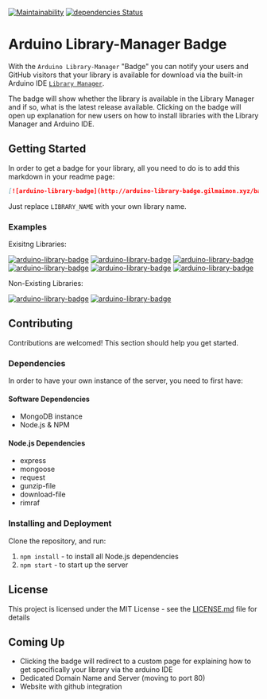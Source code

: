 [![Maintainability](https://api.codeclimate.com/v1/badges/9dfc74cb3e65fb4dcd84/maintainability)](https://codeclimate.com/github/gilmaimon/Arduino-Library-Manager-Badge/maintainability) [![dependencies Status](https://david-dm.org/gilmaimon/Arduino-Library-Manager-Badge/status.svg)](https://david-dm.org/gilmaimon/Arduino-Library-Manager-Badge)

# Arduino Library-Manager Badge

With the `Arduino Library-Manager` "Badge" you can notify your users and GitHub visitors that your library is available for download via the built-in Arduino IDE [`Library Manager`](https://www.arduino.cc/en/guide/libraries).

The badge will show whether the library is available in the Library Manager and if so, what is the latest release available. Clicking on the badge will open up explanation for new users on how to install libraries with the Library Manager and Arduino IDE.

## Getting Started
In order to get a badge for your library, all you need to do is to add this markdown in your readme page:
```markdown
[![arduino-library-badge](http://arduino-library-badge.gilmaimon.xyz/badge/LIBRARY_NAME.svg)](https://www.arduino.cc/en/guide/libraries)
```
Just replace `LIBRARY_NAME` with your own library name.

### Examples
Exisitng Libraries:  
  
[![arduino-library-badge](http://arduino-library-badge.gilmaimon.xyz/badge/ArduinoCloudStorage.svg)](https://www.arduino.cc/en/guide/libraries) [![arduino-library-badge](http://arduino-library-badge.gilmaimon.xyz/badge/ArduinoComponents.svg)](https://www.arduino.cc/en/guide/libraries) [![arduino-library-badge](http://arduino-library-badge.gilmaimon.xyz/badge/FastLED.svg)](https://www.arduino.cc/en/guide/libraries) [![arduino-library-badge](http://arduino-library-badge.gilmaimon.xyz/badge/HttpClient.svg)](https://www.arduino.cc/en/guide/libraries) [![arduino-library-badge](http://arduino-library-badge.gilmaimon.xyz/badge/MQTT.svg)](https://www.arduino.cc/en/guide/libraries) [![arduino-library-badge](http://arduino-library-badge.gilmaimon.xyz/badge/ArduinoJson.svg)](https://www.arduino.cc/en/guide/libraries)

Non-Existing Libraries:  
  
[![arduino-library-badge](http://arduino-library-badge.gilmaimon.xyz/badge/NoWay.svg)](https://www.arduino.cc/en/guide/libraries) [![arduino-library-badge](http://arduino-library-badge.gilmaimon.xyz/badge/Not%20A%20Real%20Library.svg)](https://www.arduino.cc/en/guide/libraries)

## Contributing
Contributions are welcomed!
This section should help you get started.
### Dependencies
In order to have your own instance of the server, you need to first have:
#### Software Dependencies
- MongoDB instance
- Node.js & NPM

#### Node.js Dependencies
- express
- mongoose
- request
- gunzip-file
- download-file
- rimraf
### Installing and Deployment
Clone the repository, and run:
1. ```npm install``` - to install all Node.js dependencies
2. ```npm start``` - to start up the server

## License
This project is licensed under the MIT License - see the [LICENSE.md](LICENSE) file for details

## Coming Up
- Clicking the badge will redirect to a custom page for explaining how to get specifically your library via the arduino IDE
- Dedicated Domain Name and Server (moving to port 80)
- Website with github integration
